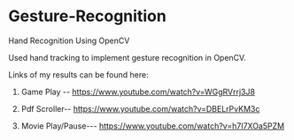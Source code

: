 # Gesture-Recognition
Hand Recognition Using OpenCV

Used hand tracking to implement gesture recognition in OpenCV.

Links of my results can be found here:

1. Game Play --
https://www.youtube.com/watch?v=WGgRVrrj3J8

2. Pdf Scroller--
https://www.youtube.com/watch?v=DBELrPvKM3c

3. Movie Play/Pause---
https://www.youtube.com/watch?v=h7I7XOa5PZM
